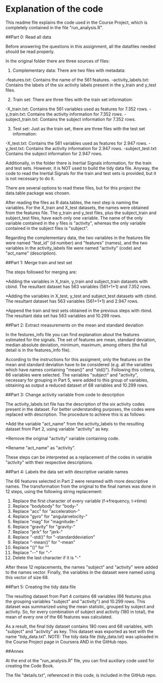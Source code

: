 # Explanation of the code

This readme file explains the code used in the Course Project, which is completely contained in the file "run_analysis.R". 

##Part 0: Read all data

Before answering the questions in this assignment, all the datafiles needed should be read properly. 

In the original folder there are three sources of files:

1. Complementary data: There are two files with metadata: 

-features.txt: Contains the name of the 561 features.
-activity_labels.txt: Contains the labels of the six activity labels present in the y_train and y_test files.

2. Train set: There are three files with the train set information:

-X_train.txt: Contains the 561 variables used as features for 7.352 rows.
-y_train.txt: Contains the activity information for 7.352 rows.
-subject_train.txt: Contains the subject information for 7.352 rows.

3. Test set: Just as the train set, there are three files with the test set information:

-X_test.txt: Contains the 561 variables used as features for 2.947 rows.
-y_test.txt: Contains the activity information for 2.947 rows.
-subject_test.txt: Contains the subject information for 2.947 rows.

Additionally, in the folder there is Inertial Signals information, for the train and test sets. However, it is NOT used to build the tidy data file.
Anyway, the code to read the Inertial Signals for the train and test sets is provided, but it is not necessary to do it.

There are several options to read these files, but for this project the data.table package was chosen. 

After reading the files as R data.tables, the next step is naming the variables. For the X_train and X_test datasets, the names were obtained from the features file. 
The y_train and y_test files, plus the subject_train and subject_test files, have each only one variable. The name of the only variable contained in the y files is 
"activity", whereas the only variable contained in the subject files is "subject".

Regarding the complementary data, the two variables in the features file were named "feat_id" (id number) and "features" (names), and the two variables in the 
activity_labels file were named "activity" (code) and "act_name" (description).

##Part 1: Merge train and test set

The steps followed for merging are:

*Adding the variables in X_train, y_train and subject_train datasets with cbind. The resultant dataset has 563 variables (561+1+1) and 7.352 rows.

*Adding the variables in X_test, y_test and subject_test datasets with cbind. The resultant dataset has 563 variables (561+1+1) and 2.947 rows.

*Append the train and test sets obtained in the previous steps with rbind. The resultant data set has 563 variables and 10.299 rows.

##Part 2: Extract measurements on the mean and standard deviation

In the festures_info file you can find explanation about the features estimated for the signals. The set of features are mean, standard deviation, median absolute
deviation, minimum, maximum, among others (the full detail is in the features_info file).

According to the instructions for this assigment, only the features on the mean and standard deviation have to be considered (e.g. all the variables which have names 
containing "mean()" and "std()"). Following this criteria, 66 variables were selected. The variables "subject" and "activity", necessary for grouping in Part 5, were 
added to this group of variables, obtaining as output a reduced dataset of 68 variables and 10.299 rows.

##Part 3: Change activity variable from code to description

The activity_labels.txt file has the description of the six activity codes present in the dataset. For better understanding purposes, the codes were replaced with 
description. The procedure to achieve this is as follows:

*Add the variable "act_name" from the activity_labels to the resulting dataset from Part 2, using variable "activity" as key. 

*Remove the original "activity" variable containing code.

*Rename "act_name" as "activity".

These steps can be interpreted as a replacement of the codes in variable "activity" with their respective descriptions.

##Part 4: Labels the data set with descriptive variable names

The 66 features selected in Part 2 were renamed with more descriptive names. The transformation from the original to the final names was done in 12 steps, using 
the following string replacement:

1. Replace the first character of every variable (f->frequency, t->time)
2. Replace "bodybody" for "body-"
3. Replace "acc" for "acceleration-"
4. Replace "gyro" for "angularvelocity-"
5. Replace "mag" for "magnitude-"
6. Replace "gravity" for "gravity-"
7. Replace "jerk" for "jerk-"
8. Replace "-std()" for "-standarddeviation"
9. Replace "-mean()" for "-mean"
10. Replace "()" for ""
11. Replace "--" for "-"
12. Delete the last character if it is "-"

After these 12 replacements, the names "subject" and "activity" were added to the names vector. Finally, the variables in the dataset were named using this vector of 
size 68.

##Part 5: Creating the tidy data file

The resulting dataset from Part 4 contains 68 variables (66 festures plus the grouping variables "subject" and "activity") and 10.299 rows. This dataset was summarized
using the mean statistic, grouped by subject and activity. So, for every combination of subject and activity (180 in total), the mean of every one of the 66 features 
was calculated. 

As a result, the final tidy dataset contains 180 rows and 68 variables, with "subject" and "activity" as key. This dataset was exported as text with the name "tidy_data.txt".
NOTE: The tidy data file (tidy_data.txt) was uploaded in the Course Project page in Coursera AND in the GitHub repo. 

##Annex

At the end ot the "run_analysis.R" file, you can find auxiliary code used for creating the Code Book. 

The file "details.txt", referenced in this code, is included in the GitHub repo.
